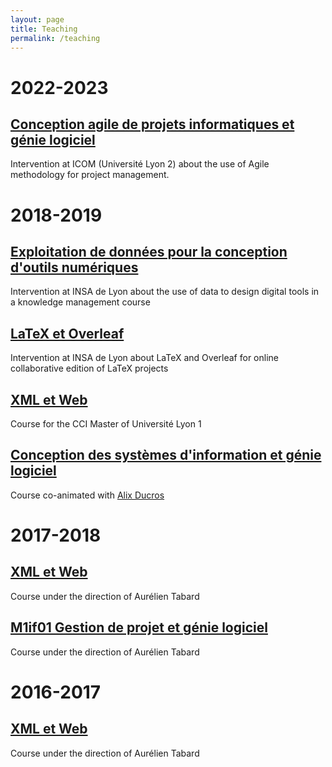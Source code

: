 ```yaml
---
layout: page
title: Teaching
permalink: /teaching
---
```

# 2022-2023

## [Conception agile de projets informatiques et génie logiciel](https://valentin.lachand.net/teaching/2022/conception-projet-agile-2022)
Intervention at ICOM (Université Lyon 2) about the use of Agile methodology for project management.
# 2018-2019

## [Exploitation de données pour la conception d'outils numériques](https://valentin.lachand.net/teaching/archives/2019/km-2019)
Intervention at INSA de Lyon about the use of data to design digital tools in a knowledge management course

## [LaTeX et Overleaf](https://valentin.lachand.net/teaching/archives/2019/latex-2019)
Intervention at INSA de Lyon about LaTeX and Overleaf for online collaborative edition of LaTeX projects

## [XML et Web](https://valentin.lachand.net/teaching/archives/2019/cci-xml-web-2019)
Course for the CCI Master of Université Lyon 1

## [Conception des systèmes d'information et génie logiciel](https://valentin.lachand.net/teaching/archives/2018/cci-uml-2018)
Course co-animated with [Alix Ducros](https://krlx.fr)

# 2017-2018

## [XML et Web](http://tabard.fr/cours/2018/xmlweb)
Course under the direction of Aurélien Tabard

## [M1if01 Gestion de projet et génie logiciel](http://tabard.fr/cours/2017/mif01/)
Course under the direction of Aurélien Tabard

# 2016-2017

## [XML et Web](http://tabard.fr/cours/2018/xmlweb)
Course under the direction of Aurélien Tabard
